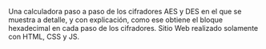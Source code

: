 Una calculadora paso a paso de los cifradores AES y DES en el que se muestra a detalle, y con explicación, como ese obtiene el bloque hexadecimal en cada paso de los cifradores. Sitio Web realizado solamente con HTML, CSS y JS.

